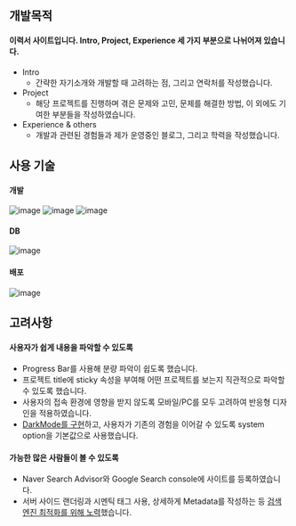 ## 개발목적
#### 이력서 사이트입니다. Intro, Project, Experience 세 가지 부분으로 나뉘어져 있습니다.
- Intro
  - 간략한 자기소개와 개발할 때 고려하는 점, 그리고 연락처를 작성했습니다.
- Project
  - 해당 프로젝트를 진행하며 겪은 문제와 고민, 문제를 해결한 방법, 이 외에도 기여한 부분들을 작성하였습니다.
- Experience & others
  - 개발과 관련된 경험들과 제가 운영중인 블로그, 그리고 학력을 작성했습니다.

## 사용 기술
#### 개발
![image](https://github.com/Legitgoons/web-portfolio/assets/101088491/9a9d5238-b1f1-40fd-87c5-2d23fe647285)
![image](https://github.com/Legitgoons/web-portfolio/assets/101088491/89fb13e5-d48a-45c7-9611-c6fc5667fe30)
![image](https://github.com/Legitgoons/web-portfolio/assets/101088491/4e3b5b13-aed3-4292-8763-767c55f32b4c)
#### DB
![image](https://github.com/Legitgoons/web-portfolio/assets/101088491/f633ed45-175c-49eb-ac4f-18aebd2c86ee)
#### 배포
![image](https://github.com/Legitgoons/web-portfolio/assets/101088491/f5827848-1a41-4657-b340-f3b22e3b10bd)

## 고려사항
#### 사용자가 쉽게 내용을 파악할 수 있도록
- Progress Bar를 사용해 분량 파악이 쉽도록 했습니다.
- 프로젝트 title에 sticky 속성을 부여해 어떤 프로젝트를 보는지 직관적으로 파악할 수 있도록 했습니다.
- 사용자의 접속 환경에 영향을 받지 않도록 모바일/PC를 모두 고려하여 반응형 디자인을 적용하였습니다.
- [DarkMode를 구현](https://cksxkr5193.tistory.com/54)하고, 사용자가 기존의 경험을 이어갈 수 있도록 system option을 기본값으로 사용했습니다.
#### 가능한 많은 사람들이 볼 수 있도록
- Naver Search Advisor와 Google Search console에 사이트를 등록하였습니다.
- 서버 사이드 랜더링과 시멘틱 태그 사용, 상세하게 Metadata를 작성하는 등 [검색 엔진 최적화를 위해 노력](https://cksxkr5193.tistory.com/47)했습니다.
